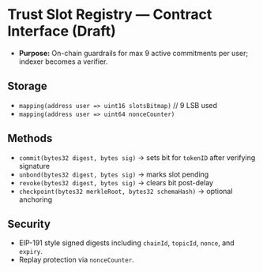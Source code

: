 # Trust Slot Registry — Contract Interface (Draft)

- **Purpose:** On-chain guardrails for max 9 active commitments per user; indexer becomes a verifier.

## Storage

- `mapping(address user => uint16 slotsBitmap)` // 9 LSB used
- `mapping(address user => uint64 nonceCounter)`

## Methods

- `commit(bytes32 digest, bytes sig)` → sets bit for `tokenID` after verifying signature
- `unbond(bytes32 digest, bytes sig)` → marks slot pending
- `revoke(bytes32 digest, bytes sig)` → clears bit post-delay
- `checkpoint(bytes32 merkleRoot, bytes32 schemaHash)` → optional anchoring

## Security

- EIP-191 style signed digests including `chainId`, `topicId`, `nonce`, and `expiry`.
- Replay protection via `nonceCounter`.
